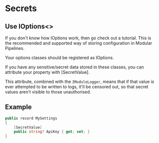 # Secrets

## Use IOptions<>
If you don't know how IOptions work, then go check out a tutorial. This is the recommended and supported way of storing configuration in Modular Pipelines.

Your options classes should be registered as IOptions.

If you have any sensitive/secret data stored in these classes, you can attribute your property with [SecretValue].

This attribute, combined with the `IModuleLogger`, means that if that value is ever attempted to be written to logs, it'll be censored out, so that secret values aren't visible to those unauthorised.

## Example

```csharp
public record MySettings
{
    [SecretValue]
    public string? ApiKey { get; set; }
}
```